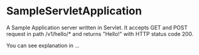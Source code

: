 # SampleServletApplication
A Sample Application server written in Servlet. It accepts GET and POST request in path /v1/hello/* and returns "Hello!" with HTTP status code 200.

You can see explanation in ...  
